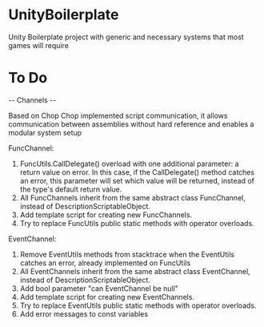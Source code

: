 # UnityBoilerplate
Unity Boilerplate project with generic and necessary systems that most games will require

# To Do

-- Channels --

Based on Chop Chop implemented script communication, it allows communication between assemblies without hard reference and enables a modular system setup

FuncChannel: 
1. FuncUtils.CallDelegate() overload with one additional parameter: a return value on error. In this case, if the CallDelegate() method catches an error, this parameter will set which value will be returned, instead of the type's default return value.
2. All FuncChannels inherit from the same abstract class FuncChannel, instead of DescriptionScriptableObject.
3. Add template script for creating new FuncChannels.
4. Try to replace FuncUtils public static methods with operator overloads.

EventChannel: 
1. Remove EventUtils methods from stacktrace when the EventUtils catches an error, already implemented on FuncUtils
2. All EventChannels inherit from the same abstract class EventChannel, instead of DescriptionScriptableObject.
3. Add bool parameter "can EventChannel be null"
4. Add template script for creating new EventChannels.
5. Try to replace EventUtils public static methods with operator overloads.
6. Add error messages to const variables
